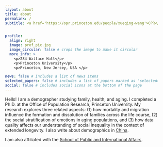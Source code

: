 ```yaml
---
layout: about
title: about
permalink: /
subtitle: <a href='https://opr.princeton.edu/people/xueqing-wang'>OPR</a>. <a href='https://jdp.princeton.edu/people/xueqing-zoey-wang'>JDP</a>. 


profile: 
  align: right
  image: prof_pic.jpg
  image_circular: false # crops the image to make it circular
  more_info: >
    <p>284 Wallace Hall</p>
    <p>Princeton University</p>
    <p>Princeton, New Jersey, USA </p>

news: false # includes a list of news items
selected_papers: false # includes a list of papers marked as "selected={true}"
social: false # includes social icons at the bottom of the page
---
```


Hello! I am a demographer studying family, health, and aging. I completed a Ph.D. at the Office of Population Research, Princeton University. My research explores three related aspects: (1) how mortality and migration influence the formation and dissolution of families across the life course, (2) the social stratification of emotions in aging populations, and (3) how data quality affects our understanding of social inequality in the context of extended longevity. I also write about demographics in [China](https://scientificamerican.com/article/chinas-population-could-shrink-to-half-by-2100/).

I am also affiliated with the [School of Public and International Affairs](https://jdp.princeton.edu/people/xueqing-zoey-wang).

